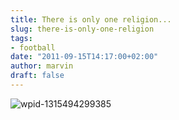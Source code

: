 ```yaml
---
title: There is only one religion...
slug: there-is-only-one-religion
tags:
- football
date: "2011-09-15T14:17:00+02:00"
author: marvin
draft: false
---
```

![wpid-1315494299385](/images/wpid-1315494299385.jpg)